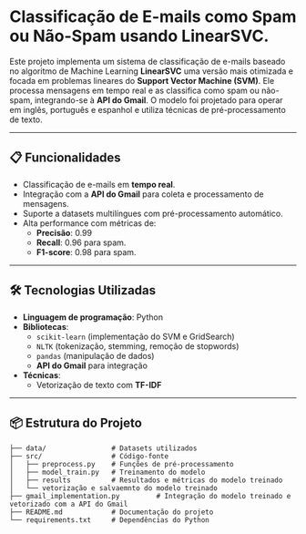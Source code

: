 # Classificação de E-mails como Spam ou Não-Spam usando LinearSVC.

Este projeto implementa um sistema de classificação de e-mails baseado no algoritmo de Machine Learning **LinearSVC** uma versão mais otimizada e focada em problemas lineares do **Support Vector Machine (SVM)**. Ele processa mensagens em tempo real e as classifica como spam ou não-spam, integrando-se à **API do Gmail**. O modelo foi projetado para operar em inglês, português e espanhol e utiliza técnicas de pré-processamento de texto.

---

## 📋 Funcionalidades

- Classificação de e-mails em **tempo real**.
- Integração com a **API do Gmail** para coleta e processamento de mensagens.
- Suporte a datasets multilíngues com pré-processamento automático.
- Alta performance com métricas de:
  - **Precisão**: 0.99
  - **Recall**: 0.96 para spam.
  - **F1-score**: 0.98 para spam.

---

## 🛠️ Tecnologias Utilizadas

- **Linguagem de programação**: Python
- **Bibliotecas**:
  - `scikit-learn` (implementação do SVM e GridSearch)
  - `NLTK` (tokenização, stemming, remoção de stopwords)
  - `pandas` (manipulação de dados)
  - **API do Gmail** para integração
- **Técnicas**:
  - Vetorização de texto com **TF-IDF**

---

## 📦 Estrutura do Projeto

```plaintext
├── data/                # Datasets utilizados
├── src/                 # Código-fonte
│   ├── preprocess.py    # Funções de pré-processamento
│   ├── model_train.py   # Treinamento do modelo
│   ├── results          # Resultados e métricas do modelo treinado
│   └── vetorização e salvaemnto do modelo treinado
├── gmail_implementation.py         # Integração do modelo treinado e vetorizado com a API do Gmail
├── README.md            # Documentação do projeto
└── requirements.txt     # Dependências do Python
